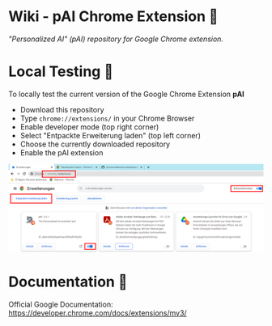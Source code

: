 # Wiki - pAI Chrome Extension :space_invader:

*"Personalized AI" (pAI) repository for Google Chrome extension.*

# Local Testing :microscope:

To locally test the current version of the Google Chrome Extension **pAI**

* Download this repository
* Type `chrome://extensions/` in your Chrome Browser
* Enable developer mode (top right corner)
* Select "Entpackte Erweiterung laden" (top left corner)
* Choose the currently downloaded repository
* Enable the pAI extension

![](assets/Wiki%20-%20Local%20Testing.png)

# Documentation :notebook:

Official Google Documentation: https://developer.chrome.com/docs/extensions/mv3/
